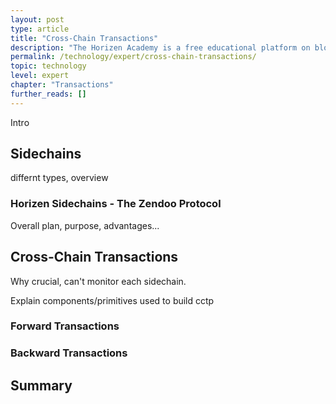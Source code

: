```yaml
---
layout: post
type: article
title: "Cross-Chain Transactions"
description: "The Horizen Academy is a free educational platform on blockchain technology, cryptocurrency, and privacy. This chapter is is not available yet. We add content frequently, sign up for our newsletter for notifications when it's released."
permalink: /technology/expert/cross-chain-transactions/
topic: technology
level: expert
chapter: "Transactions"
further_reads: []
---
```


Intro

## Sidechains

differnt types, overview

### Horizen Sidechains - The Zendoo Protocol

Overall plan, purpose, advantages...

## Cross-Chain Transactions

Why crucial, can't monitor each sidechain.

Explain components/primitives used to build cctp

### Forward Transactions

### Backward Transactions

## Summary